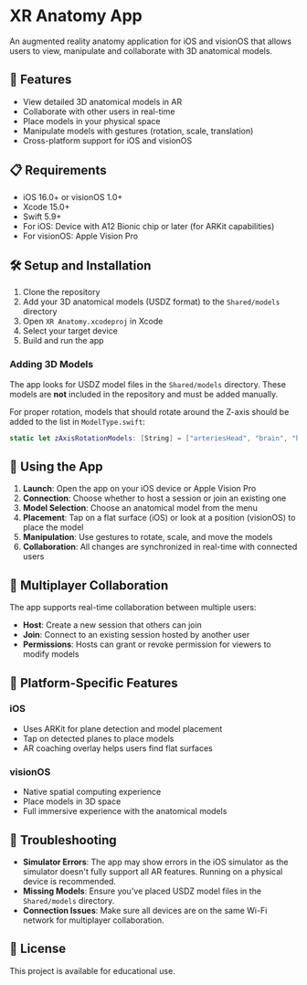 # XR Anatomy App

An augmented reality anatomy application for iOS and visionOS that allows users to view, manipulate and collaborate with 3D anatomical models.

## 🧩 Features

- View detailed 3D anatomical models in AR
- Collaborate with other users in real-time
- Place models in your physical space
- Manipulate models with gestures (rotation, scale, translation)
- Cross-platform support for iOS and visionOS

## 📋 Requirements

- iOS 16.0+ or visionOS 1.0+
- Xcode 15.0+
- Swift 5.9+
- For iOS: Device with A12 Bionic chip or later (for ARKit capabilities)
- For visionOS: Apple Vision Pro

## 🛠️ Setup and Installation

1. Clone the repository
2. Add your 3D anatomical models (USDZ format) to the `Shared/models` directory
3. Open `XR Anatomy.xcodeproj` in Xcode
4. Select your target device
5. Build and run the app

### Adding 3D Models

The app looks for USDZ model files in the `Shared/models` directory. These models are **not** included in the repository and must be added manually.

For proper rotation, models that should rotate around the Z-axis should be added to the list in `ModelType.swift`:

```swift
static let zAxisRotationModels: [String] = ["arteriesHead", "brain", "heart", "heart2K"]
```

## 🚀 Using the App

1. **Launch**: Open the app on your iOS device or Apple Vision Pro
2. **Connection**: Choose whether to host a session or join an existing one
3. **Model Selection**: Choose an anatomical model from the menu
4. **Placement**: Tap on a flat surface (iOS) or look at a position (visionOS) to place the model
5. **Manipulation**: Use gestures to rotate, scale, and move the models
6. **Collaboration**: All changes are synchronized in real-time with connected users

## 🔄 Multiplayer Collaboration

The app supports real-time collaboration between multiple users:

- **Host**: Create a new session that others can join
- **Join**: Connect to an existing session hosted by another user
- **Permissions**: Hosts can grant or revoke permission for viewers to modify models

## 📱 Platform-Specific Features

### iOS

- Uses ARKit for plane detection and model placement
- Tap on detected planes to place models
- AR coaching overlay helps users find flat surfaces

### visionOS

- Native spatial computing experience
- Place models in 3D space
- Full immersive experience with the anatomical models

## 🐛 Troubleshooting

- **Simulator Errors**: The app may show errors in the iOS simulator as the simulator doesn't fully support all AR features. Running on a physical device is recommended.
- **Missing Models**: Ensure you've placed USDZ model files in the `Shared/models` directory.
- **Connection Issues**: Make sure all devices are on the same Wi-Fi network for multiplayer collaboration.

## 📝 License

This project is available for educational use.
